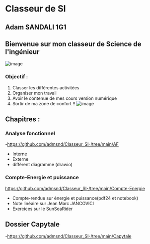# Classeur de SI
## Adam SANDALI 1G1 
## Bienvenue sur mon classeur de Science de l'ingénieur
![image](https://github.com/user-attachments/assets/b4a341a5-8a51-4e6a-bfd7-6d1919cf0c80)

### Objectif :
1. Classer les différentes activitées
2. Organiser mon travail
3. Avoir le contenue de mes cours version numérique
4. Sortir de ma zone de confort !!
![image](https://www.zebrezen.fr/wp-content/uploads/2019/11/sortir-zone-confort-1024x1024.jpg)

## Chapitres :
### Analyse fonctionnel
-https://github.com/admsnd/Classeur_SI-/tree/main/AF
- Interne
- Externe
- différent diagramme (drawio)
###  Compte-Energie et puissance
https://github.com/admsnd/Classeur_SI-/tree/main/Compte-Energie
- Compte-rendue sur énergie et puissance(pdf24 et notebook)
- Note linéaire sur Jean Marc JANCOVICI
- Exercices sur le SunSeaRider
## Dossier Capytale
-https://github.com/admsnd/Classeur_SI-/tree/main/Capytale
